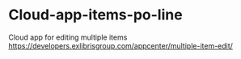 # Cloud-app-items-po-line
Cloud app for editing multiple items
https://developers.exlibrisgroup.com/appcenter/multiple-item-edit/
